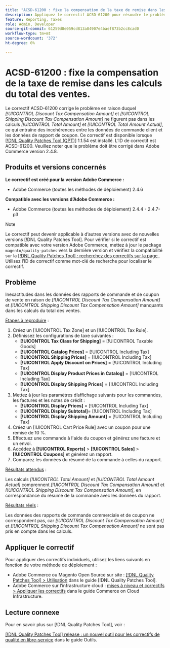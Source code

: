 ```yaml
---
title: "ACSD-61200 : fixe la compensation de la taxe de remise dans les calculs du total des ventes"
description: Appliquez le correctif ACSD-61200 pour résoudre le problème Adobe Commerce en raison duquel *[!UICONTROL Discount Tax Compensation Amount]* et *[!UICONTROL Shipping Discount Tax Compensation Amount]* sont absents des calculs du total des ventes, ce qui entraîne des incohérences entre les données de commande et les données de rapport de coupon.
feature: Reporting, Taxes
role: Admin, Developer
source-git-commit: 61259d8e059cd813a84907e4baef873b2cc8cad0
workflow-type: tm+mt
source-wordcount: '372'
ht-degree: 0%

---
```


# ACSD-61200 : fixe la compensation de la taxe de remise dans les calculs du total des ventes.

Le correctif ACSD-61200 corrige le problème en raison duquel *[!UICONTROL Discount Tax Compensation Amount]* et *[!UICONTROL Shipping Discount Tax Compensation Amount]* ne figurent pas dans les calculs *[!UICONTROL Total Amount]* et *[!UICONTROL Total Amount Actual]*, ce qui entraîne des incohérences entre les données de commande client et les données de rapport de coupon. Ce correctif est disponible lorsque [[!DNL Quality Patches Tool (QPT)]](/help/tools/quality-patches-tool/quality-patches-tool-to-self-serve-quality-patches.md) 1.1.54 est installé. L’ID de correctif est ACSD-61200. Veuillez noter que le problème doit être corrigé dans Adobe Commerce version 2.4.8.

## Produits et versions concernés

**Le correctif est créé pour la version Adobe Commerce :**

- Adobe Commerce (toutes les méthodes de déploiement) 2.4.6

**Compatible avec les versions d’Adobe Commerce :**

- Adobe Commerce (toutes les méthodes de déploiement) 2.4.4 - 2.4.7-p3

>[!NOTE]
>
>Le correctif peut devenir applicable à d’autres versions avec de nouvelles versions [!DNL Quality Patches Tool]. Pour vérifier si le correctif est compatible avec votre version Adobe Commerce, mettez à jour le package `magento/quality-patches` vers la dernière version et vérifiez la compatibilité sur la [[!DNL Quality Patches Tool] : recherchez des correctifs sur la page ](https://experienceleague.adobe.com/tools/commerce-quality-patches/index.html). Utilisez l’ID de correctif comme mot-clé de recherche pour localiser le correctif.

## Problème

Inexactitudes dans les données des rapports de commande et de coupon de vente en raison de *[!UICONTROL Discount Tax Compensation Amount]* et *[!UICONTROL Shipping Discount Tax Compensation Amount]* manquants dans les calculs du total des ventes.

<u>Étapes à reproduire</u> :

1. Créez un [!UICONTROL Tax Zone] et un [!UICONTROL Tax Rule].
1. Définissez les configurations de taxe suivantes :
   - **[!UICONTROL Tax Class for Shipping]** = [!UICONTROL Taxable Goods]
   - **[!UICONTROL Catalog Prices]** = [!UICONTROL Including Tax]
   - **[!UICONTROL Shipping Prices]** = [!UICONTROL Including Tax]
   - **[!UICONTROL Apply Discount on Prices]** = [!UICONTROL Including Tax]
   - **[!UICONTROL Display Product Prices in Catalog]** = [!UICONTROL Including Tax]
   - **[!UICONTROL Display Shipping Prices]** = [!UICONTROL Including Tax]
1. Mettez à jour les paramètres d’affichage suivants pour les commandes, les factures et les notes de crédit :
   - **[!UICONTROL Display Prices]** = [!UICONTROL Including Tax]
   - **[!UICONTROL Display Subtotal]**= [!UICONTROL Including Tax]
   - **[!UICONTROL Display Shipping Amount]** = [!UICONTROL Including Tax]
1. Créez un [!UICONTROL Cart Price Rule] avec un coupon pour une remise de 10 %.
1. Effectuez une commande à l&#39;aide du coupon et générez une facture et un envoi.
1. Accédez à **[!UICONTROL Reports]** > **[!UICONTROL Sales]** > **[!UICONTROL Coupons]** et générez un rapport.
1. Comparez les données du résumé de la commande à celles du rapport.

<u>Résultats attendus</u> :

Les calculs *[!UICONTROL Total Amount]* et *[!UICONTROL Total Amount Actual]* comprennent *[!UICONTROL Discount Tax Compensation Amount]* et *[!UICONTROL Shipping Discount Tax Compensation Amount]*, en correspondance du résumé de la commande avec les données du rapport.

<u>Résultats réels</u> :

Les données des rapports de commande commerciale et de coupon ne correspondent pas, car *[!UICONTROL Discount Tax Compensation Amount]* et *[!UICONTROL Shipping Discount Tax Compensation Amount]* ne sont pas pris en compte dans les calculs.

## Appliquer le correctif

Pour appliquer des correctifs individuels, utilisez les liens suivants en fonction de votre méthode de déploiement :

- Adobe Commerce ou Magento Open Source sur site : [[!DNL Quality Patches Tool] > Utilisation](/help/tools/quality-patches-tool/usage.md) dans le guide [!DNL Quality Patches Tool].
- Adobe Commerce sur l’infrastructure cloud : [mises à niveau et correctifs > Appliquer les correctifs](https://experienceleague.adobe.com/docs/commerce-cloud-service/user-guide/develop/upgrade/apply-patches.html) dans le guide Commerce on Cloud Infrastructure.

## Lecture connexe

Pour en savoir plus sur [!DNL Quality Patches Tool], voir :

[[!DNL Quality Patches Tool] release : un nouvel outil pour les correctifs de qualité en libre-service](https://experienceleague.adobe.com/en/docs/commerce-knowledge-base/kb/announcements/commerce-announcements/magento-quality-patches-released-new-tool-to-self-serve-quality-patches) dans le guide Outils.
